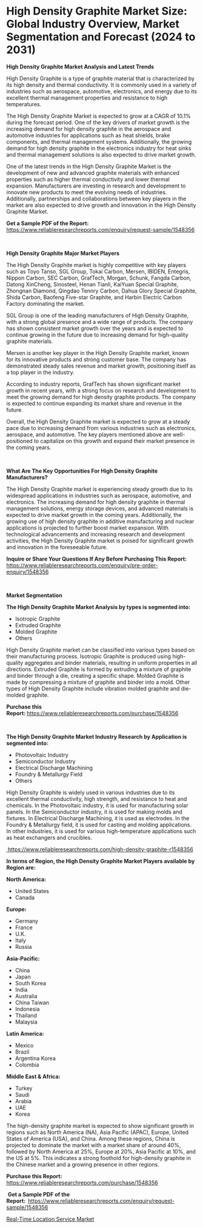 <p><h1>High Density Graphite Market Size: Global Industry Overview, Market Segmentation and Forecast (2024 to 2031)</h1></p><p><strong>High Density Graphite Market Analysis and Latest Trends</strong></p>
<p><p>High Density Graphite is a type of graphite material that is characterized by its high density and thermal conductivity. It is commonly used in a variety of industries such as aerospace, automotive, electronics, and energy due to its excellent thermal management properties and resistance to high temperatures.</p><p>The High Density Graphite Market is expected to grow at a CAGR of 10.1% during the forecast period. One of the key drivers of market growth is the increasing demand for high density graphite in the aerospace and automotive industries for applications such as heat shields, brake components, and thermal management systems. Additionally, the growing demand for high density graphite in the electronics industry for heat sinks and thermal management solutions is also expected to drive market growth.</p><p>One of the latest trends in the High Density Graphite Market is the development of new and advanced graphite materials with enhanced properties such as higher thermal conductivity and lower thermal expansion. Manufacturers are investing in research and development to innovate new products to meet the evolving needs of industries. Additionally, partnerships and collaborations between key players in the market are also expected to drive growth and innovation in the High Density Graphite Market.</p></p>
<p><strong>Get a Sample PDF of the Report:&nbsp;</strong> <a href="https://www.reliableresearchreports.com/enquiry/request-sample/1548356">https://www.reliableresearchreports.com/enquiry/request-sample/1548356</a></p>
<p>&nbsp;</p>
<p><strong>High Density Graphite Major Market Players</strong></p>
<p><p>The High Density Graphite market is highly competitive with key players such as Toyo Tanso, SGL Group, Tokai Carbon, Mersen, IBIDEN, Entegris, Nippon Carbon, SEC Carbon, GrafTech, Morgan, Schunk, Fangda Carbon, Datong XinCheng, Sinosteel, Henan Tianli, KaiYuan Special Graphite, Zhongnan Diamond, Qingdao Tennry Carbon, Dahua Glory Special Graphite, Shida Carbon, Baofeng Five-star Graphite, and Harbin Electric Carbon Factory dominating the market.</p><p>SGL Group is one of the leading manufacturers of High Density Graphite, with a strong global presence and a wide range of products. The company has shown consistent market growth over the years and is expected to continue growing in the future due to increasing demand for high-quality graphite materials.</p><p>Mersen is another key player in the High Density Graphite market, known for its innovative products and strong customer base. The company has demonstrated steady sales revenue and market growth, positioning itself as a top player in the industry.</p><p>According to industry reports, GrafTech has shown significant market growth in recent years, with a strong focus on research and development to meet the growing demand for high density graphite products. The company is expected to continue expanding its market share and revenue in the future.</p><p>Overall, the High Density Graphite market is expected to grow at a steady pace due to increasing demand from various industries such as electronics, aerospace, and automotive. The key players mentioned above are well-positioned to capitalize on this growth and expand their market presence in the coming years.</p></p>
<p>&nbsp;</p>
<p><strong>What Are The Key Opportunities For High Density Graphite Manufacturers?</strong></p>
<p><p>The High Density Graphite market is experiencing steady growth due to its widespread applications in industries such as aerospace, automotive, and electronics. The increasing demand for high density graphite in thermal management solutions, energy storage devices, and advanced materials is expected to drive market growth in the coming years. Additionally, the growing use of high density graphite in additive manufacturing and nuclear applications is projected to further boost market expansion. With technological advancements and increasing research and development activities, the High Density Graphite market is poised for significant growth and innovation in the foreseeable future.</p></p>
<p><strong>Inquire or Share Your Questions If Any Before Purchasing This Report:</strong> <a href="https://www.reliableresearchreports.com/enquiry/pre-order-enquiry/1548356">https://www.reliableresearchreports.com/enquiry/pre-order-enquiry/1548356</a></p>
<p>&nbsp;</p>
<p><strong>Market Segmentation</strong></p>
<p><strong>The High Density Graphite Market Analysis by types is segmented into:</strong></p>
<p><ul><li>Isotropic Graphite</li><li>Extruded Graphite</li><li>Molded Graphite</li><li>Others</li></ul></p>
<p><p>High Density Graphite market can be classified into various types based on their manufacturing process. Isotropic Graphite is produced using high-quality aggregates and binder materials, resulting in uniform properties in all directions. Extruded Graphite is formed by extruding a mixture of graphite and binder through a die, creating a specific shape. Molded Graphite is made by compressing a mixture of graphite and binder into a mold. Other types of High Density Graphite include vibration molded graphite and die-molded graphite.</p></p>
<p><strong>Purchase this Report:&nbsp;</strong><a href="https://www.reliableresearchreports.com/purchase/1548356">https://www.reliableresearchreports.com/purchase/1548356</a></p>
<p>&nbsp;</p>
<p><strong>The High Density Graphite Market Industry Research by Application is segmented into:</strong></p>
<p><ul><li>Photovoltaic Industry</li><li>Semiconductor Industry</li><li>Electrical Discharge Machining</li><li>Foundry & Metallurgy Field</li><li>Others</li></ul></p>
<p><p>High Density Graphite is widely used in various industries due to its excellent thermal conductivity, high strength, and resistance to heat and chemicals. In the Photovoltaic industry, it is used for manufacturing solar panels. In the Semiconductor industry, it is used for making molds and fixtures. In Electrical Discharge Machining, it is used as electrodes. In the Foundry & Metallurgy field, it is used for casting and molding applications. In other industries, it is used for various high-temperature applications such as heat exchangers and crucibles.</p></p>
<p><a href="https://www.reliableresearchreports.com/high-density-graphite-r1548356">&nbsp;https://www.reliableresearchreports.com/high-density-graphite-r1548356</a></p>
<p><strong>In terms of Region, the High Density Graphite Market Players available by Region are:</strong></p>
<p>
    <p> <strong> North America: </strong>
        <ul>
            <li>United States</li>
            <li>Canada</li>
        </ul>
        </p> 
    <p> <strong> Europe: </strong>
        <ul>
            <li>Germany</li>
            <li>France</li>
            <li>U.K.</li>
            <li>Italy</li>
            <li>Russia</li>
        </ul>
        </p> 
    <p> <strong> Asia-Pacific: </strong>
        <ul>
            <li>China</li>
            <li>Japan</li>
            <li>South Korea</li>
            <li>India</li>
            <li>Australia</li>
            <li>China Taiwan</li>
            <li>Indonesia</li>
            <li>Thailand</li>
            <li>Malaysia</li>
        </ul>
        </p> 
    <p> <strong> Latin America: </strong>
        <ul>
            <li>Mexico</li>
            <li>Brazil</li>
            <li>Argentina Korea</li>
            <li>Colombia</li>
        </ul>
        </p> 
    <p> <strong> Middle East & Africa: </strong>
        <ul>
            <li>Turkey</li>
            <li>Saudi</li>
            <li>Arabia</li>
            <li>UAE</li>
            <li>Korea</li>
        </ul>
    </p>
    </p>
<p><p>The high-density graphite market is expected to show significant growth in regions such as North America (NA), Asia Pacific (APAC), Europe, United States of America (USA), and China. Among these regions, China is projected to dominate the market with a market share of around 40%, followed by North America at 25%, Europe at 20%, Asia Pacific at 10%, and the US at 5%. This indicates a strong foothold for high-density graphite in the Chinese market and a growing presence in other regions.</p></p>
<p><strong>Purchase this Report: </strong><a href="https://www.reliableresearchreports.com/purchase/1548356">https://www.reliableresearchreports.com/purchase/1548356</a></p>
<p>&nbsp;<strong>Get a Sample PDF of the Report:&nbsp;&nbsp;</strong><a href="https://www.reliableresearchreports.com/enquiry/request-sample/1548356">https://www.reliableresearchreports.com/enquiry/request-sample/1548356</a></p>
<p><strong></strong></p>
<p><p><a href="https://github.com/gladysalidde/Market-Research-Report-List-2/blob/main/real-time-location-service-market.md">Real-Time Location Service Market</a></p></p>